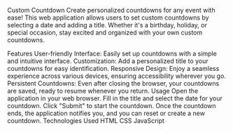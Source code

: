 Custom Countdown
Create personalized countdowns for any event with ease! This web application allows users to set custom countdowns by selecting a date and adding a title. Whether it's a birthday, holiday, or special occasion, stay excited and organized with your own custom countdowns.

Features
User-friendly Interface: Easily set up countdowns with a simple and intuitive interface.
Customization: Add a personalized title to your countdowns for easy identification.
Responsive Design: Enjoy a seamless experience across various devices, ensuring accessibility wherever you go.
Persistent Countdowns: Even after closing the browser, your countdowns are saved, ready to resume whenever you return.
Usage
Open the application in your web browser.
Fill in the title and select the date for your countdown.
Click "Submit" to start the countdown.
Once the countdown ends, the application notifies you, and you can reset or create a new countdown.
Technologies Used
HTML
CSS
JavaScript

